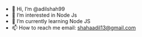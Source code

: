 - 👋 Hi, I’m @adilshah99
- 👀 I’m interested in Node Js
- 🌱 I’m currently learning Node JS
- 📫 How to reach me 
  email: shahaadil13@gmail.com
  

<!---
adilshah99/adilshah99 is a ✨ special ✨ repository because its `README.md` (this file) appears on your GitHub profile.
You can click the Preview link to take a look at your changes.
--->
